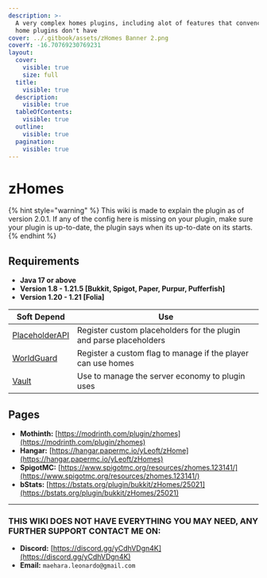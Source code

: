 ```yaml
---
description: >-
  A very complex homes plugins, including alot of features that convencional
  home plugins don't have
cover: ../.gitbook/assets/zHomes Banner 2.png
coverY: -16.70769230769231
layout:
  cover:
    visible: true
    size: full
  title:
    visible: true
  description:
    visible: true
  tableOfContents:
    visible: true
  outline:
    visible: true
  pagination:
    visible: true
---
```


# zHomes

{% hint style="warning" %}
‎This wiki is made to explain the plugin as of version 2.0.1. If any of the config here is missing on your plugin, make sure your plugin is up-to-date, the plugin says when its up-to-date on its starts.
{% endhint %}

## Requirements

* **Java 17 or above**
* **Version 1.8 - 1.21.5 \[Bukkit, Spigot, Paper, Purpur, Pufferfish]**
* **Version 1.20 - 1.21 \[Folia]**

| Soft Depend                                                               | Use                                                                |
| ------------------------------------------------------------------------- | ------------------------------------------------------------------ |
| [PlaceholderAPI](https://www.spigotmc.org/resources/placeholderapi.6245/) | Register custom placeholders for the plugin and parse placeholders |
| [WorldGuard](https://modrinth.com/plugin/worldguard)                      | Register a custom flag to manage if the player can use homes       |
| [Vault](https://www.spigotmc.org/resources/vault.34315/)                  | Use to manage the server economy to plugin uses                    |

## Pages <a href="#pages" id="pages"></a>

* **Mothinth:** [https://modrinth.com/plugin/zhomes](https://modrinth.com/plugin/zhomes)
* **Hangar:** [https://hangar.papermc.io/yLeoft/zHome](https://hangar.papermc.io/yLeoft/zHomes)
* **SpigotMC:** [https://www.spigotmc.org/resources/zhomes.123141/](https://www.spigotmc.org/resources/zhomes.123141/)
* **bStats:** [https://bstats.org/plugin/bukkit/zHomes/25021](https://bstats.org/plugin/bukkit/zHomes/25021)

***

### **THIS WIKI DOES NOT HAVE EVERYTHING YOU MAY NEED, ANY FURTHER SUPPORT CONTACT ME ON:**

* **Discord:** [https://discord.gg/yCdhVDgn4K](https://discord.gg/yCdhVDgn4K)
* **Email:** `maehara.leonardo@gmail.com`

<figure><img src="https://bstats.org/signatures/bukkit/zHomes.svg" alt=""><figcaption></figcaption></figure>
